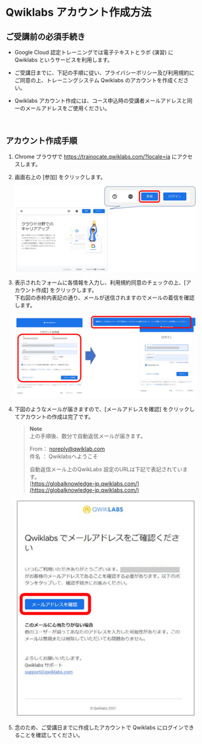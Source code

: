 # Qwiklabs アカウント作成方法

  

## ご受講前の必須手続き

-   Google Cloud 認定トレーニングでは電子テキストとラボ (演習) に Qwiklabs というサービスを利用します。
    
-   ご受講日までに、下記の手順に従い、プライバシーポリシー及び利用規約にご同意の上、トレーニングシステム Qwiklabs のアカウントを作成ください。
    
-   Qwiklabs アカウント作成には、コース申込時の受講者メールアドレスと同一のメールアドレスをご使用ください。
    
<br />
  
## アカウント作成手順
1.  Chrome ブラウザで https://trainocate.qwiklabs.com/?locale=ja にアクセスします。
    
2.  画面右上の [参加] をクリックします。  

    ![](https://github.com/qualia906/gcp-training-prep/blob/338df457dce10558e926684d2c160858cbdcade0/docs/registration/img/regstration1.png)
    
3.  表示されたフォームに各情報を入力し、利用規約同意のチェックの上、[アカウント作成] をクリックします。  
    下右図の赤枠内表記の通り、メールが送信されますのでメールの着信を確認します。  

    ![](https://github.com/qualia906/gcp-training-prep/blob/338df457dce10558e926684d2c160858cbdcade0/docs/registration/img/registration2.png)  
 

4.  下図のようなメールが届きますので、[メールアドレスを確認] をクリックしてアカウントの作成は完了です。 
    > **Note**  
    > 上の手順後、数分で自動返信メールが届きます。  
    >    
    > From： [noreply@qwiklab.com](mailto:noreply@qwiklab.com)   
    > 件名 ： Qwiklabsへようこそ   
    > 
    > 自動返信メール上のQwikLabs 設定のURLは下記で表記されています。  
    > [https://globalknowledge-jp.qwiklabs.com/](https://globalknowledge-jp.qwiklabs.com/)

    ![](https://github.com/qualia906/gcp-training-prep/blob/338df457dce10558e926684d2c160858cbdcade0/docs/registration/img/registration3.png)
    
5.  念のため、ご受講日までに作成したアカウントで Qwiklabs にログインできることを確認してください。
